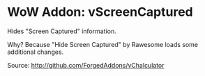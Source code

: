 WoW Addon: vScreenCaptured
========================

Hides "Screen Captured" information.

Why?
Because "Hide Screen Captured" by Rawesome loads some additional changes.

Source: http://github.com/ForgedAddons/vChalculator